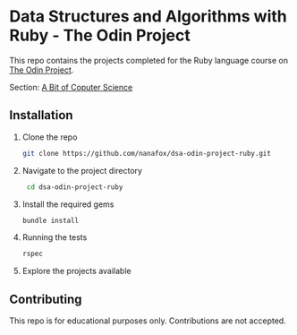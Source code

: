 # Data Structures and Algorithms with Ruby - The Odin Project

This repo contains the projects completed for the Ruby language course
on [The Odin Project](https://theodinproject.com).

Section: [A Bit of Coputer Science](https://www.theodinproject.com/paths/full-stack-ruby-on-rails/courses/ruby#a-bit-of-computer-science)

## Installation

1. Clone the repo
   ```sh
   git clone https://github.com/nanafox/dsa-odin-project-ruby.git
   ```

2. Navigate to the project directory
   ```sh
    cd dsa-odin-project-ruby
    ```

3. Install the required gems
   ```sh
   bundle install
   ```

4. Running the tests
   ```sh
   rspec
   ```
5. Explore the projects available

## Contributing

This repo is for educational purposes only. Contributions are not accepted.
